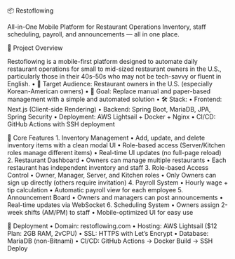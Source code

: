 📦 Restoflowing

All-in-One Mobile Platform for Restaurant Operations
Inventory, staff scheduling, payroll, and announcements — all in one place.



🧩 Project Overview

Restoflowing is a mobile-first platform designed to automate daily restaurant operations for small to mid-sized restaurant owners in the U.S., particularly those in their 40s–50s who may not be tech-savvy or fluent in English.
	•	👥 Target Audience: Restaurant owners in the U.S. (especially Korean-American owners)
	•	🎯 Goal: Replace manual and paper-based management with a simple and automated solution
	•	🛠 Stack:
	•	Frontend: Next.js (Client-side Rendering)
	•	Backend: Spring Boot, MariaDB, JPA, Spring Security
	•	Deployment: AWS Lightsail + Docker + Nginx
	•	CI/CD: GitHub Actions with SSH deployment



🔑 Core Features
	1.	Inventory Management
	•	Add, update, and delete inventory items with a clean modal UI
	•	Role-based access (Server/Kitchen roles manage different items)
	•	Real-time UI updates (no full-page reload)
	2.	Restaurant Dashboard
	•	Owners can manage multiple restaurants
	•	Each restaurant has independent inventory and staff
	3.	Role-based Access Control
	•	Owner, Manager, Server, and Kitchen roles
	•	Only Owners can sign up directly (others require invitation)
	4.	Payroll System
	•	Hourly wage + tip calculation
	•	Automatic payroll view for each employee
	5.	Announcement Board
	•	Owners and managers can post announcements
	•	Real-time updates via WebSocket
	6.	Scheduling System
	•	Owners assign 2-week shifts (AM/PM) to staff
	•	Mobile-optimized UI for easy use


🚀 Deployment
	•	Domain: restoflowing.com
	•	Hosting: AWS Lightsail ($12 Plan: 2GB RAM, 2vCPU)
	•	SSL: HTTPS with Let’s Encrypt
	•	Database: MariaDB (non-Bitnami)
	•	CI/CD: GitHub Actions → Docker Build → SSH Deploy

